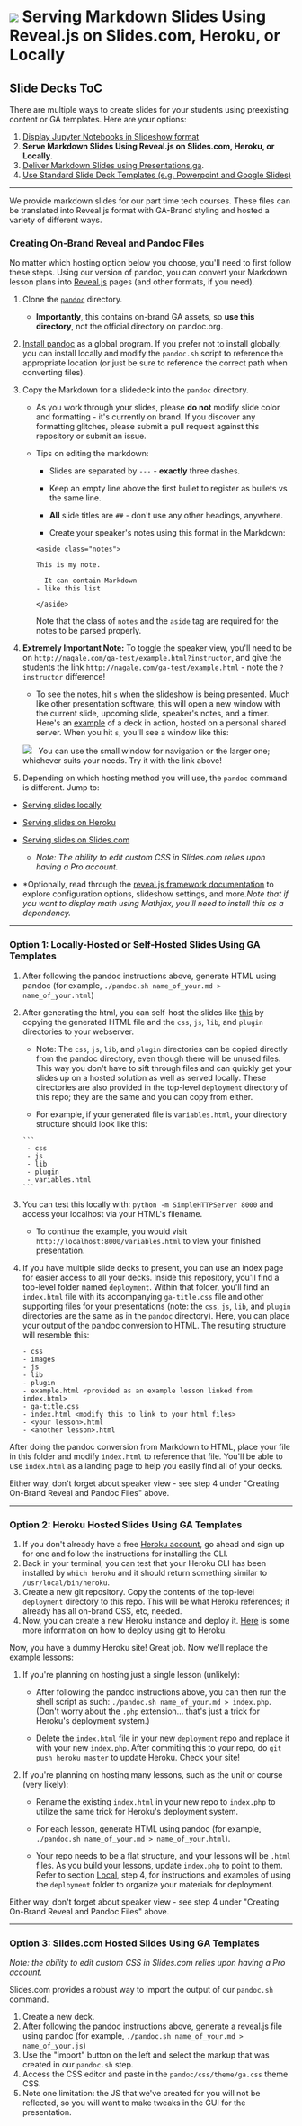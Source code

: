 # ![](https://ga-dash.s3.amazonaws.com/production/assets/logo-9f88ae6c9c3871690e33280fcf557f33.png) Serving Markdown Slides Using Reveal.js on Slides.com, Heroku, or Locally

## Slide Decks ToC
There are multiple ways to create slides for your students using preexisting content or GA templates. Here are your options:
1. [Display Jupyter Notebooks in Slideshow format](slides-with-notebooks.md)
1. **Serve Markdown Slides Using Reveal.js on Slides.com, Heroku, or Locally**.
1. [Deliver Markdown Slides using Presentations.ga](./slides-with-presentations).
1. [Use Standard Slide Deck Templates (e.g. Powerpoint and Google Slides)](./creating-files.md)

---

We provide markdown slides for our part time tech courses. These files can be translated into Reveal.js format with GA-Brand styling and hosted a variety of different ways.

### Creating On-Brand Reveal and Pandoc Files

No matter which hosting option below you choose, you'll need to first follow these steps. Using our version of pandoc, you can convert your Markdown lesson plans into [Reveal.js](https://github.com/hakimel/reveal.js/) pages (and other formats, if you need).

1. Clone the [`pandoc`](./pandoc) directory.
   - **Importantly**, this contains on-brand GA assets, so **use this directory**, not the official directory on pandoc.org.

2. [Install pandoc](https://pandoc.org/installing.html) as a global program. If you prefer not to install globally, you can install locally and modify the `pandoc.sh` script to reference the appropriate location (or just be sure to reference the correct path when converting files).

3. Copy the Markdown for a slidedeck into the `pandoc` directory.
   - As you work through your slides, please **do not** modify slide color and formatting - it's currently on brand. If you discover any formatting glitches, please submit a pull request against this repository or submit an issue.
    - Tips on editing the markdown:
        - Slides are separated by `---` - **exactly** three dashes.
        - Keep an empty line above the first bullet to register as bullets vs the same line.
        - **All** slide titles are `##` - don't use any other headings, anywhere.

        - Create your speaker's notes using this format in the Markdown:

        ```
        <aside class="notes">

        This is my note.

        - It can contain Markdown
        - like this list

        </aside>
        ```

        Note that the class of `notes` and the `aside` tag are required for the notes to be parsed properly.
        
        
4. **Extremely Important Note:** To toggle the speaker view, you'll need to be on `http://nagale.com/ga-test/example.html?instructor`, and give the students the link `http://nagale.com/ga-test/example.html` - note the `?instructor` difference!
    - To see the notes, hit `s` when the slideshow is being presented. Much like other presentation software, this will open a new window with the current slide, upcoming slide, speaker's notes, and a timer. Here's an [example](http://nagale.com/ga-test/dictionariestest.html#/dictionaries) of a deck in action, hosted on a personal shared server. When you hit `s`, you'll see a window like this:

    ![](https://i.imgur.com/LgScFwU.png)
    You can use the small window for navigation or the larger one; whichever suits your needs. Try it with the link above!

5. Depending on which hosting method you will use, the `pandoc` command is different. Jump to:
  - [Serving slides locally](#option-local)
  - [Serving slides on Heroku](#option-heroku)
  - [Serving slides on Slides.com](#option-slides-com)
      - *Note: The ability to edit custom CSS in Slides.com relies upon having a Pro account.*

- *Optionally, read through the [reveal.js framework documentation](https://github.com/hakimel/reveal.js/) to explore configuration options, slideshow settings, and more.*Note that if you want to display math using Mathjax, you'll need to install this as a dependency.*

---


<a id='option-local'></a>

### Option 1: Locally-Hosted or Self-Hosted Slides Using GA Templates

1. After following the pandoc instructions above, generate HTML using pandoc (for example, `./pandoc.sh name_of_your.md > name_of_your.html`)

2. After generating the html, you can self-host the slides like [this](http://nagale.com/ga-test/variablestest.html#/intro-to-programming-with-variables) by copying the generated HTML file and the `css`, `js`, `lib`, and `plugin` directories to your webserver.

      - Note: The `css`, `js`, `lib`, and `plugin` directories can be copied directly from the pandoc directory, even though there will be unused files. This way you don't have to sift through files and can quickly get your slides up on a hosted solution as well as served locally. These directories are also provided in the top-level `deployment` directory of this repo; they are the same and you can copy from either.

      - For example, if your generated file is `variables.html`, your directory structure should look like this:
      
       ```
        - css
        - js
        - lib
        - plugin
        - variables.html
       ```

3. You can test this locally with: `python -m SimpleHTTPServer 8000` and access your localhost via your HTML's filename.
      - To continue the example, you would visit `http://localhost:8000/variables.html` to view your finished presentation.


4. If you have multiple slide decks to present, you can use an index page for easier access to all your decks. Inside this repository, you'll find a top-level folder named `deployment`. Within that folder, you'll find an `index.html` file with its accompanying `ga-title.css` file and other supporting files for your presentations (note: the `css`, `js`, `lib`, and `plugin` directories are the same as in the `pandoc` directory). Here, you can place your output of the pandoc conversion to HTML. The resulting structure will resemble this:

    ```
    - css
    - images
    - js
    - lib
    - plugin
    - example.html <provided as an example lesson linked from index.html>
    - ga-title.css
    - index.html <modify this to link to your html files>
    - <your lesson>.html
    - <another lesson>.html
    ```

  After doing the pandoc conversion from Markdown to HTML, place your file in this folder and modify `index.html` to reference that file. You'll be able to use `index.html` as a landing page to help you easily find all of your decks.
  
Either way, don't forget about speaker view - see step 4 under "Creating On-Brand Reveal and Pandoc Files" above.
  
---

<a id='option-heroku'></a>

### Option 2: Heroku Hosted Slides Using GA Templates

1. If you don't already have a free [Heroku account](https://signup.heroku.com/), go ahead and sign up for one and follow the instructions for installing the CLI.
2. Back in your terminal, you can test that your Heroku CLI has been installed by `which heroku` and it should return something similar to `/usr/local/bin/heroku`.
3. Create a new git repository. Copy the contents of the top-level `deployment` directory to this repo. This will be what Heroku references; it already has all on-brand CSS, etc, needed.   
5. Now, you can create a new Heroku instance and deploy it. [Here](https://devcenter.heroku.com/articles/git) is some more information on how to deploy using git to Heroku.

Now, you have a dummy Heroku site! Great job. Now we'll replace the example lessons:

1. If you're planning on hosting just a single lesson (unlikely):

    - After following the pandoc instructions above, you can then run the shell script as such: `./pandoc.sh name_of_your.md > index.php`. (Don't worry about the `.php` extension... that's just a trick for Heroku's deployment system.)
    
    - Delete the `index.html` file in your new `deployment` repo and replace it with your new `index.php`. After commiting this to your repo, do `git push heroku master` to update Heroku. Check your site!

1. If you're planning on hosting many lessons, such as the unit or course (very likely):

    - Rename the existing `index.html` in your new repo to `index.php` to utilize the same trick for Heroku's deployment system.
    
    - For each lesson, generate HTML using pandoc (for example, `./pandoc.sh name_of_your.md > name_of_your.html`).
    
    - Your repo needs to be a flat structure, and your lessons will be `.html` files. As you build your lessons, update `index.php` to point to them. Refer to section <a href='#option-local'>Local</a>, step 4,  for instructions and examples of using the `deployment` folder to organize your materials for deployment.

Either way, don't forget about speaker view - see step 4 under "Creating On-Brand Reveal and Pandoc Files" above.

---


<a id='option-slides-com'></a>

### Option 3: Slides.com Hosted Slides Using GA Templates

*Note: the ability to edit custom CSS in Slides.com relies upon having a Pro account.*

Slides.com provides a robust way to import the output of our `pandoc.sh` command.

1. Create a new deck.
1. After following the pandoc instructions above, generate a reveal.js file using pandoc (for example, `./pandoc.sh name_of_your.md > name_of_your.js`)
1. Use the "import" button on the left and select the markup that was created in our `pandoc.sh` step.
1. Access the CSS editor and paste in the `pandoc/css/theme/ga.css` theme CSS.
1. Note one limitation: the JS that we've created for you will not be reflected, so you will want to make tweaks in the GUI for the presentation.
